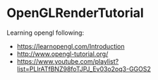 # OpenGLRenderTutorial
Learning opengl following:
- https://learnopengl.com/Introduction
- http://www.opengl-tutorial.org/
- https://www.youtube.com/playlist?list=PLlrATfBNZ98foTJPJ_Ev03o2oq3-GGOS2
